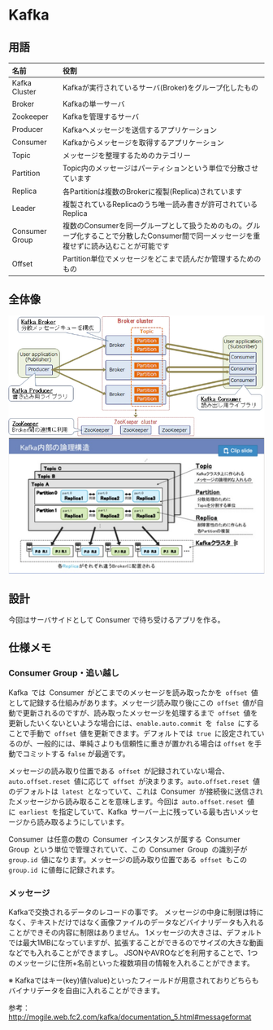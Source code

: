 # Kafka

## 用語

|名前|役割|
|:---|:---|
|Kafka Cluster|Kafkaが実行されているサーバ(Broker)をグループ化したもの|
|Broker|Kafkaの単一サーバ|
|Zookeeper|Kafkaを管理するサーバ|
|Producer|Kafkaへメッセージを送信するアプリケーション|
|Consumer|Kafkaからメッセージを取得するアプリケーション|
|Topic|メッセージを整理するためのカテゴリー|
|Partition|Topic内のメッセージはパーティションという単位で分散させています|
|Replica|各Partitionは複数のBrokerに複製(Replica)されています|
|Leader|複製されているReplicaのうち唯一読み書きが許可されているReplica|
|Consumer Group|複数のConsumerを同一グループとして扱うためのもの。グループ化することで分散したConsumer間で同一メッセージを重複せずに読み込むことが可能です|
|Offset|Partition単位でメッセージをどこまで読んだか管理するためのもの|

## 全体像

<img src="./img/kafka_overview.png" />
<br />
<img src="./img/kafka_spec1.png" />

## 設計

今回はサーバサイドとして Consumer で待ち受けるアプリを作る。

## 仕様メモ

### Consumer Group・追い越し

Kafka では Consumer がどこまでのメッセージを読み取ったかを `offset` 値として記録する仕組みがあります。メッセージ読み取り後にこの `offset` 値が自動で更新されるのですが、読み取ったメッセージを処理するまで `offset` 値を更新したいくないといような場合には、`enable.auto.commit` を `false` にすることで手動で `offset` 値を更新できます。デフォルトでは `true` に設定されているのが、一般的には、単純さよりも信頼性に重きが置かれる場合は `offset` を手動でコミットする `false` が最適です。

メッセージの読み取り位置である `offset` が記録されていない場合、`auto.offset.reset` 値に応じて `offset` が決まります。`auto.offset.reset` 値のデフォルトは `latest` となっていて、これは Consumer が接続後に送信されたメッセージから読み取ることを意味します。今回は `auto.offset.reset` 値に `earliest` を指定していて、Kafka サーバー上に残っている最も古いメッセージから読み取るようにしています。

Consumer は任意の数の Consumer インスタンスが属する Consumer Group という単位で管理されていて、この Consumer Group の識別子が `group.id` 値になります。メッセージの読み取り位置である `offset` もこの `group.id` に値毎に記録されます。

### メッセージ

Kafkaで交換されるデータのレコードの事です。
メッセージの中身に制限は特になく、テキストだけではなく画像ファイルのデータなどバイナリデータも入れることができその内容に制限はありません。
1メッセージの大きさは、デフォルトでは最大1MBになっていますが、拡張することができるのでサイズの大きな動画などでも入れることができますし。
JSONやAVROなどを利用することで、1つのメッセージに住所+名前といった複数項目の情報を入れることができます。

※ Kafkaではキー(key)値(value)といったフィールドが用意されておりどちらもバイナリデータを自由に入れることができます。

参考：http://mogile.web.fc2.com/kafka/documentation_5.html#messageformat